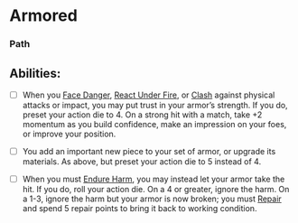 # Armored
### Path


## Abilities:
- [ ] When you [Face Danger](Moves/adventure/face_danger), [React Under Fire](Moves/combat/react_under_fire), or [Clash](Moves/combat/clash) against physical attacks or impact, you may put trust in your armor’s strength. If you do, preset your action die to 4. On a strong hit with a match, take +2 momentum as you build confidence, make an impression on your foes, or improve your position.

- [ ] You add an important new piece to your set of armor, or upgrade its materials. As above, but preset your action die to 5 instead of 4.

- [ ] When you must [Endure Harm](Moves/suffer/endure_harm), you may instead let your armor take the hit. If you do, roll your action die. On a 4 or greater, ignore the harm. On a 1-3, ignore the harm but your armor is now broken; you must [Repair](Moves/recover/repair) and spend 5 repair points to bring it back to working condition.

